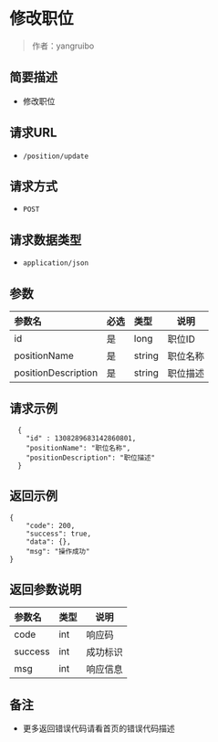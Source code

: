 # 修改职位

> 作者：yangruibo

## 简要描述
- 修改职位

## 请求URL
- `/position/update`
  
## 请求方式
- `POST`

## 请求数据类型
- `application/json`

## 参数

|参数名|必选|类型|说明|
|:----    |:---|:----- |-----   |
|id |是  |long |职位ID   |
|positionName |是  |string |职位名称   |
|positionDescription |是  |string | 职位描述    |

## 请求示例
```
  {
    "id" : 1308289683142860801,
    "positionName": "职位名称",
    "positionDescription": "职位描述"
  }
```

## 返回示例
```
{
    "code": 200,
    "success": true,
    "data": {},
    "msg": "操作成功"
}
```

## 返回参数说明


|参数名|类型|说明|
|:-----  |:-----|-----                           |
|code |int   |响应码  |
|success |int   |成功标识  |
|msg |int   |响应信息  |

## 备注

- 更多返回错误代码请看首页的错误代码描述
